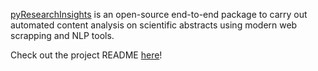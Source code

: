 [pyResearchInsights](https://github.com/SarthakJShetty/pyResearchInsights) is an open-source end-to-end package to carry out automated content analysis on scientific abstracts using modern web scrapping and NLP tools.

Check out the project README [here](https://github.com/SarthakJShetty/pyResearchInsights)!